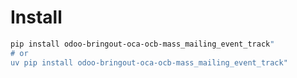 # Install

```bash
pip install odoo-bringout-oca-ocb-mass_mailing_event_track"
# or
uv pip install odoo-bringout-oca-ocb-mass_mailing_event_track"
```
